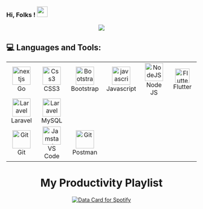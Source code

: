 
### Hi, Folks ! <img src="https://media.giphy.com/media/hvRJCLFzcasrR4ia7z/giphy.gif" width="28" />
<p align="center">
  <img src="https://capsule-render.vercel.app/api?type=waving&color=gradient&height=150&width=100%&section=footer&text=%5xI'mxGRID%5"/>
</p> 
 <h2 align="left"> 💻 Languages and Tools: </h2>

<table align="center">
  <tr>
      <td align="center" width="96">
      <a href="#html5">
        <img src="https://go.dev/blog/go-brand/Go-Logo/PNG/Go-Logo_Aqua.png" width="48" height="48" alt="nextjs" />
      </a>
      <br>Go
    </td>
    <td align="center" width="96">
      <a href="#css3">
        <img src="https://upload.wikimedia.org/wikipedia/commons/thumb/6/62/CSS3_logo.svg/48px-CSS3_logo.svg.png" width="48" height="48" alt="Css3" />
      </a>
      <br>CSS3
    </td>
     <td align="center" width="96">
      <a href="#bootstrap">
        <img src="https://cdn.worldvectorlogo.com/logos/bootstrap-4.svg" width="48" height="48" alt="Bootstrap" />
      </a>
      <br>Bootstrap
    </td>
     <td align="center" width="96">
      <a href="#js">
        <img src="https://upload.wikimedia.org/wikipedia/commons/thumb/9/99/Unofficial_JavaScript_logo_2.svg/1024px-Unofficial_JavaScript_logo_2.svg.png" width="48" height="48" alt="javascript" />
      </a>
      <br>Javascript
    </td>
     <td align="center" width="96">
      <a href="#vuejs">
        <img src="https://www.vectorlogo.zone/logos/nodejs/nodejs-icon.svg" width="48" height="48" alt="NodeJS" />
      </a>
      <br>Node JS
    </td>
    <td align="center" width="96">
      <a href="#flutter">
        <img src="https://www.vectorlogo.zone/logos/flutterio/flutterio-icon.svg" width="38" height="38" alt="Flutter" />
      </a>
      <br>Flutter
    </td>
  </tr>

  <tr>
      <td align="center" width="96">
      <a href="#laravel">
        <img src="https://cdn.worldvectorlogo.com/logos/laravel-2.svg" width="48" height="48" alt="Laravel" />
      </a>
      <br>Laravel
    </td>
      <td align="center" width="96">
      <a href="#laravel">
        <img src="https://www.logo.wine/a/logo/MySQL/MySQL-Logo.wine.svg" width="48" height="48" alt="Laravel" />
      </a>
      <br>MySQL
    </td>
  </tr>
   <tr>
      <td align="center" width="96">
      <a href="#git" >
        <img src="https://upload.wikimedia.org/wikipedia/commons/thumb/3/3f/Git_icon.svg/1200px-Git_icon.svg.png" width="48" height="48" alt="Git" />
      </a>
      <br>Git
    </td>
      <td align="center"  width="96">
      <a href="#vscode">
        <img src="https://upload.wikimedia.org/wikipedia/commons/9/9a/Visual_Studio_Code_1.35_icon.svg" width="48" height="48" alt="Jamstack" />
      </a>
      <br>VS Code
    </td>
      <td align="center" width="96">
      <a href="#postman" >
        <img src="https://www.vectorlogo.zone/logos/getpostman/getpostman-icon.svg" width="48" height="48" alt="Git" />
      </a>
      <br>Postman
    </td>

  </tr>
</table>
</a>
</p>

<div align="center">
  <h1> My Productivity Playlist</h1>
  <a href="https://data-card-for-spotify.herokuapp.com/card?user_id=zufarnaufal8">
  <img src="https://data-card-for-spotify.herokuapp.com/api/card?user_id=zufarnaufal8" alt="Data Card for Spotify">
</a>
</div>

